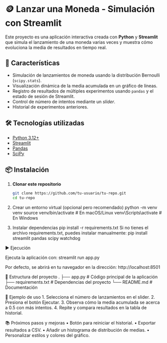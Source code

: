 # 🪙 Lanzar una Moneda - Simulación con Streamlit

Este proyecto es una aplicación interactiva creada con **Python** y **Streamlit** que simula el lanzamiento de una moneda varias veces y muestra cómo evoluciona la media de resultados en tiempo real.

## 🚀 Características

- Simulación de lanzamientos de moneda usando la distribución Bernoulli (`scipy.stats`).
- Visualización dinámica de la media acumulada en un gráfico de líneas.
- Registro de resultados de múltiples experimentos usando `pandas` y el estado de sesión de Streamlit.
- Control de número de intentos mediante un *slider*.
- Historial de experimentos anteriores.

## 🛠️ Tecnologías utilizadas

- [Python 3.12+](https://www.python.org/)
- [Streamlit](https://streamlit.io/)
- [Pandas](https://pandas.pydata.org/)
- [SciPy](https://scipy.org/)

## 📦 Instalación

1. **Clonar este repositorio**
   ```bash
   git clone https://github.com/tu-usuario/tu-repo.git
   cd tu-repo

2.	Crear un entorno virtual (opcional pero recomendado)
python -m venv venv
source venv/bin/activate  # En macOS/Linux
venv\Scripts\activate     # En Windows

3.	Instalar dependencias
pip install -r requirements.txt
Si no tienes el archivo requirements.txt, puedes instalar manualmente:
pip install streamlit pandas scipy watchdog

▶️ Ejecución

Ejecuta la aplicación con:
streamlit run app.py

Por defecto, se abrirá en tu navegador en la dirección:
http://localhost:8501

📂 Estructura del proyecto
.
├── app.py              # Código principal de la aplicación
├── requirements.txt    # Dependencias del proyecto
└── README.md           # Documentación

📸 Ejemplo de uso
	1.	Selecciona el número de lanzamientos en el slider.
	2.	Presiona el botón Ejecutar.
	3.	Observa cómo la media acumulada se acerca a 0.5 con más intentos.
	4.	Repite y compara resultados en la tabla de historial.

📚 Próximos pasos y mejoras
	•	Botón para reiniciar el historial.
	•	Exportar resultados a CSV.
	•	Añadir un histograma de distribución de medias.
	•	Personalizar estilos y colores del gráfico.

